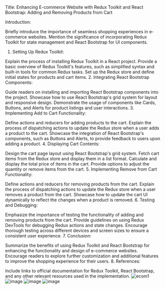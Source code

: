 Title: Enhancing E-commerce Website with Redux Toolkit and React Bootstrap: Adding and Removing Products from Cart

Introduction:

Briefly introduce the importance of seamless shopping experiences in e-commerce websites.
Mention the significance of incorporating Redux Toolkit for state management and React Bootstrap for UI components.
1. Setting Up Redux Toolkit:

Explain the process of installing Redux Toolkit in a React project.
Provide a basic overview of Redux Toolkit's features, such as simplified syntax and built-in tools for common Redux tasks.
Set up the Redux store and define initial states for products and cart items.
2. Integrating React Bootstrap Components:

Guide readers on installing and importing React Bootstrap components into the project.
Showcase how to use React Bootstrap's grid system for layout and responsive design.
Demonstrate the usage of components like Cards, Buttons, and Alerts for product listings and user interactions.
3. Implementing Add to Cart Functionality:

Define actions and reducers for adding products to the cart.
Explain the process of dispatching actions to update the Redux store when a user adds a product to the cart.
Showcase the integration of React Bootstrap's components, such as Buttons and Alerts, to provide feedback to users upon adding a product.
4. Displaying Cart Contents:

Design the cart page layout using React Bootstrap's grid system.
Fetch cart items from the Redux store and display them in a list format.
Calculate and display the total price of items in the cart.
Provide options to adjust the quantity or remove items from the cart.
5. Implementing Remove from Cart Functionality:

Define actions and reducers for removing products from the cart.
Explain the process of dispatching actions to update the Redux store when a user removes a product from the cart.
Showcase how to update the cart UI dynamically to reflect the changes when a product is removed.
6. Testing and Debugging:

Emphasize the importance of testing the functionality of adding and removing products from the cart.
Provide guidelines on using Redux DevTools for debugging Redux actions and state changes.
Encourage thorough testing across different devices and screen sizes to ensure a consistent user experience.
7. Conclusion:

Summarize the benefits of using Redux Toolkit and React Bootstrap for enhancing the functionality and design of e-commerce websites.
Encourage readers to explore further customization and additional features to improve the shopping experience for their users.
8. References:

Include links to official documentation for Redux Toolkit, React Bootstrap, and any other relevant resources used in the implementation.
![ecom1](https://github.com/Yug3010/E-commerce-Products-Website/assets/76808047/ed7c15ca-44a3-4874-ba70-f16908c61656)
![image](https://github.com/Yug3010/E-commerce-Products-Website/assets/76808047/cbd6b3bc-8f5d-4f25-94c0-c92b9dc7b4b2)
![image](https://github.com/Yug3010/E-commerce-Products-Website/assets/76808047/0fb0d6e8-5994-4830-b127-c78ea309f841)
![image](https://github.com/Yug3010/E-commerce-Products-Website/assets/76808047/6f7eff21-5a7b-4201-8a65-533610cf59b7)




